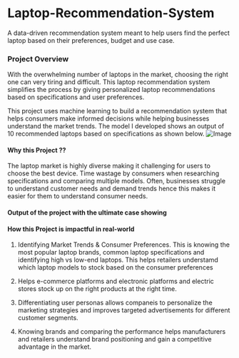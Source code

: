 # Laptop-Recommendation-System
A data-driven recommendation system meant to help users find the perfect laptop based on their preferences, budget and use case. 

### Project Overview
With the overwhelming number of laptops in the market, choosing the right one can very tiring and difficult. This laptop recommendation system simplifies the process by giving personalized laptop recommendations based on specifications and user preferences. 

This project uses machine learning to build a recommendation system that helps consumers make informed decisions while helping businesses understand the market trends. The model I developed shows an output of 10 recommended laptops based on specifications as shown below. 
                              ![Image](https://github.com/user-attachments/assets/b708c389-d256-4c8b-87b8-65ac066e4e92)

#### Why this Project ??
The laptop market is highly diverse making it challenging for users to choose the best device. 
Time wastage by consumers when researching specifications and comparing multiple models. 
Often, businesses struggle to understand customer needs and demand trends hence this makes it easier for them to understand consumer needs. 

#### Output of the project with the ultimate case showing 

#### How this Project is impactful in real-world 
1. Identifying Market Trends & Consumer Preferences. This is knowing the most popular laptop brands, common laptop specifications and identifying high vs low-end laptops. This helps retailers understamd which laptop models to stock based on the consumer preferences

2. Helps e-commerce platforms and electronic platforms and electric stores stock up on the right products at the right time.

3. Differentiating user personas allows companeis to personalize the marketing strategies and improves targeted advertisements for different customer segments.

4. Knowing brands and comparing the performance helps manufacturers and retailers understand brand positioning and gain a competitive advantage in the market. 


